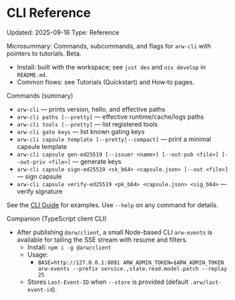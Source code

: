 # CLI Reference
Updated: 2025-09-16
Type: Reference

Microsummary: Commands, subcommands, and flags for `arw-cli` with pointers to tutorials. Beta.

- Install: built with the workspace; see `just dev` and `nix develop` in `README.md`.
- Common flows: see Tutorials (Quickstart) and How‑to pages.

Commands (summary)
- `arw-cli` — prints version, hello, and effective paths
- `arw-cli paths [--pretty]` — effective runtime/cache/logs paths
- `arw-cli tools [--pretty]` — list registered tools
- `arw-cli gate keys` — list known gating keys
- `arw-cli capsule template [--pretty|--compact]` — print a minimal capsule template
- `arw-cli capsule gen-ed25519 [--issuer <name>] [--out-pub <file>] [--out-priv <file>]` — generate keys
- `arw-cli capsule sign-ed25519 <sk_b64> <capsule.json> [--out <file>]` — sign capsule
- `arw-cli capsule verify-ed25519 <pk_b64> <capsule.json> <sig_b64>` — verify signature

See the [CLI Guide](../guide/cli.md) for examples. Use `--help` on any command for details.

Companion (TypeScript client CLI)
- After publishing `@arw/client`, a small Node-based CLI `arw-events` is available for tailing the SSE stream with resume and filters.
  - Install: `npm i -g @arw/client`
  - Usage:
    - `BASE=http://127.0.0.1:8091 ARW_ADMIN_TOKEN=$ARW_ADMIN_TOKEN arw-events --prefix service.,state.read.model.patch --replay 25`
  - Stores `Last-Event-ID` when `--store` is provided (default `.arw/last-event-id`).
